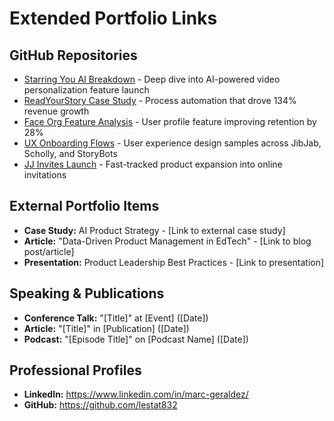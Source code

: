 # Extended Portfolio Links

## GitHub Repositories
- [Starring You AI Breakdown](../starring-you-ai-breakdown) - Deep dive into AI-powered video personalization feature launch
- [ReadYourStory Case Study](../readyourstory-case-study) - Process automation that drove 134% revenue growth
- [Face Org Feature Analysis](../face-org-feature-breakdown) - User profile feature improving retention by 28%
- [UX Onboarding Flows](../onboarding-flows-repo) - User experience design samples across JibJab, Scholly, and StoryBots
- [JJ Invites Launch](../jj-invites-launch) - Fast-tracked product expansion into online invitations

## External Portfolio Items
- **Case Study:** AI Product Strategy - [Link to external case study]
- **Article:** "Data-Driven Product Management in EdTech" - [Link to blog post/article]
- **Presentation:** Product Leadership Best Practices - [Link to presentation]

## Speaking & Publications
- **Conference Talk:** "[Title]" at [Event] ([Date])
- **Article:** "[Title]" in [Publication] ([Date])
- **Podcast:** "[Episode Title]" on [Podcast Name] ([Date])

## Professional Profiles
- **LinkedIn:** https://www.linkedin.com/in/marc-geraldez/
- **GitHub:** https://github.com/lestat832